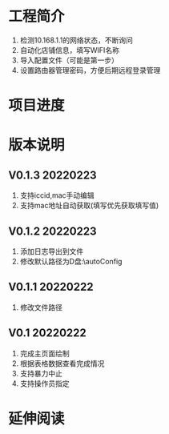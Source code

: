 # 工程简介
1. 检测10.168.1.1的网络状态，不断询问
2. 自动化店铺信息，填写WIFI名称
3. 导入配置文件（可能是第一步）
4. 设置路由器管理密码，方便后期远程登录管理
# 项目进度
# 版本说明
## V0.1.3 20220223
1. 支持iccid,mac手动编辑
2. 支持mac地址自动获取(填写优先获取填写值)
## V0.1.2 20220223
1. 添加日志导出到文件
2. 修改默认路径为D盘:\autoConfig
## V0.1.1 20220222
1. 修改文件路径
## V0.1 20220222
1. 完成主页面绘制
2. 根据表格数据查看完成情况
3. 支持暴力中止
4. 支持操作员指定
# 延伸阅读

